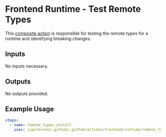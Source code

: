 # Frontend Runtime - Test Remote Types

This [composite action](./action.yml) is responsible for testing the remote types for a runtime and identifying breaking changes.

## Inputs

No inputs necessary.                                                       

## Outputs

No outputs provided.

## Example Usage

```yaml
steps:
  - name: remote_types_install
    uses: jupiterone/.github/.github/actions/frontend/runtime/remote_types_tests
```
